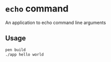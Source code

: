 # `echo` command

An application to echo command line arguments

## Usage

```sh
pen build
./app hello world
```
